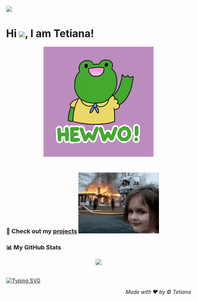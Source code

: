 <img src="https://komarev.com/ghpvc/?username=TetianaAleks&color=green"/>

<h1 align="left">
  Hi <img src="https://user-images.githubusercontent.com/18350557/176309783-0785949b-9127-417c-8b55-ab5a4333674e.gif" width="30px"/>, I am Tetiana!
</h1>

<div align="center">
  <img src="hello.gif" alt="welcome to my github profile" width="300"/>
  <br/><br/>
</div>

### 🚀 Check out my [projects](https://tetianaaleks.github.io/personal-portfolio/projects/) ![](girl.gif)

### 📊 My GitHub Stats

<div align="center">
  <img src="https://github-readme-stats.vercel.app/api/top-langs/?username=TetianaAleks&theme=shadow_green&hide_border=false&layout=compact" />
  <br/><br/>
</div>

[![Typing SVG](https://readme-typing-svg.demolab.com?font=Fira+Code&weight=900&size=25&pause=1000&color=F70000&width=435&lines=Thank+you+for+your+visiting!+%F0%9F%9A%80)](https://git.io/typing-svg)

<p align="right"><i>Made with ❤️ by © Tetiana</i></p>
